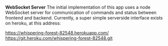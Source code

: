**WebSocket Server**
The initial implementation of this app uses a node WebSocket server for communication of commands and status between frontend and backend. Currently, a super simple serverside interface exists on heroku, at this address: 

https://whispering-forest-82548.herokuapp.com/
https://git.heroku.com/whispering-forest-82548.git